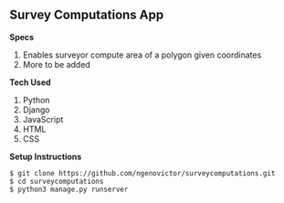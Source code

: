 ## Survey Computations App

**Specs**
1. Enables surveyor compute area of a polygon given coordinates
2. More to be added

**Tech Used**
1. Python
2. Django
3. JavaScript
4. HTML
5. CSS

**Setup Instructions**
```commandline
$ git clone https://github.com/ngenovictor/surveycomputations.git
$ cd surveycomputations
$ python3 manage.py runserver

```